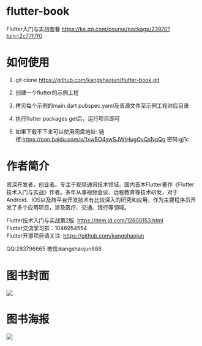 # flutter-book
Flutter入门与实战套餐 https://ke.qq.com/course/package/23970?tuin=2c77f7f0<br>

# 如何使用

1. git clone https://github.com/kangshaojun/flutter-book.git

2. 创建一个flutter的示例工程

3. 拷贝每个示例的main.dart pubspec.yaml及资源文件至示例工程对应目录

4. 执行flutter packages get后，运行项目即可

5. 如果下载不下来可以使用网盘地址: 链接:https://pan.baidu.com/s/1xwBO4swSJWtHugOvQsNqQg  密码:gj1c

# 作者简介
资深开发者，创业者。专注于视频通讯技术领域。国内首本Flutter著作《Flutter技术入门与实战》作者。多年从事视频会议、远程教育等技术研发，对于Android、iOS以及跨平台开发技术有比较深入的研究和应用，作为主要程序员开发了多个应用项目，涉及医疗、交通、银行等领域。

Flutter技术入门与实战第2版: https://item.jd.com/12600153.html  
Flutter交流学习群：1046954554  
Flutter开源项目请关注: https://github.com/kangshaojun  


QQ:283796665
微信:kangshaojun888

# 图书封面
<img src="https://raw.githubusercontent.com/kangshaojun/flutter-book/master/screenshots/book_cover_2.jpeg"/>

# 图书海报
<img src="https://raw.githubusercontent.com/kangshaojun/flutter-book/master/screenshots/book_ad_2.jpeg"/>


